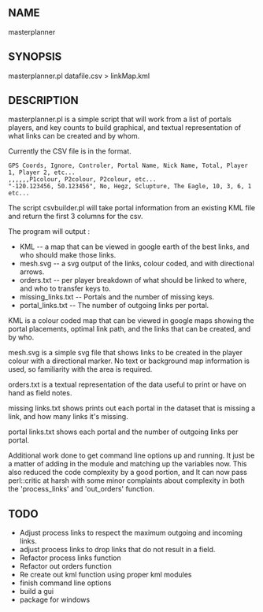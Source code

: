 ## NAME
masterplanner

## SYNOPSIS
masterplanner.pl datafile.csv > linkMap.kml

## DESCRIPTION

masterplanner.pl is a simple script that will work from a list of portals 
players, and key counts to build graphical, and textual representation of what
links can be created and by whom.

Currently the CSV file is in the format.

    GPS Coords, Ignore, Controler, Portal Name, Nick Name, Total, Player 1, Player 2, etc...
    ,,,,,,P1colour, P2colour, P2colour, etc...
    "-120.123456, 50.123456", No, Hegz, Sclupture, The Eagle, 10, 3, 6, 1
    etc...

The script csvbuilder.pl will take portal information from an existing KML file
and return the first 3 columns for the csv.

The program will output :
 * KML                -- a map that can be viewed in google earth of the best links, and who should make those links.
 * mesh.svg           -- a svg output of the links, colour coded, and with directional arrows.
 * orders.txt         -- per player breakdown of what should be linked to where, and who to transfer keys to.
 * missing\_links.txt -- Portals and the number of missing keys.
 * portal\_links.txt  -- The number of outgoing links per portal.

KML is a colour coded map that can be viewed in google maps showing the portal
placements, optimal link path, and the links that can be created, and by who.

mesh.svg is a simple svg file that shows links to be created in the player 
colour with a directional marker. No text or background map information is 
used, so familiarity with the area is required.

orders.txt is a textual representation of the data useful to print or have on
hand as field notes.

missing links.txt shows prints out each portal in the dataset that is missing a
link, and how many links it's missing.

portal links.txt shows each portal and the number of outgoing links per portal.

Additional work done to get command line options up and running. It just be a matter of adding in the module and matching up the variables now.
This also reduced the code complexity by a good portion, and It can now pass perl::critic at harsh with some minor complaints about complexity 
in both the 'process\_links' and 'out\_orders' function.

## TODO

* Adjust process links to respect the maximum outgoing and incoming links.
* adjust process links to drop links that do not result in a field.
* Refactor process links function
* Refactor out orders function
* Re create out kml function using proper kml modules
* finish command line options
* build a gui
* package for windows
